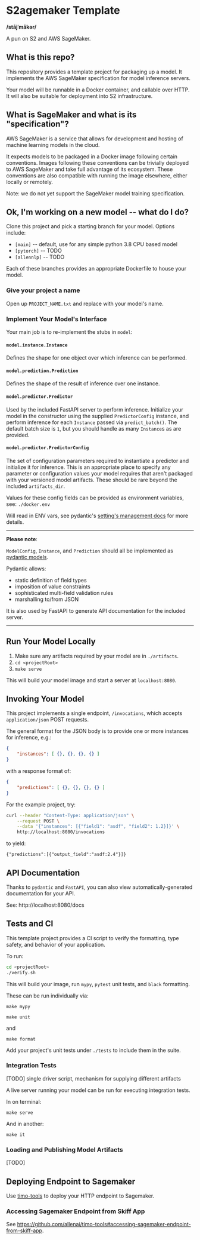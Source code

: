 # S2agemaker Template
**/stājˈmākər/**

A pun on S2 and AWS SageMaker.

## What is this repo?

This repository provides a template project for packaging up a model.
It implements the AWS SageMaker specification for model inference servers.

Your model will be runnable in a Docker container, and callable over HTTP.
It will also be suitable for deployment into S2 infrastructure.

## What is SageMaker and what is its "specification"?

AWS SageMaker is a service that allows for development and hosting of
machine learning models in the cloud.

It expects models to be packaged in a Docker image following certain conventions.
Images following these conventions can be trivially deployed to AWS SageMaker
and take full advantage of its ecosystem. These conventions are also compatible with
running the image elsewhere, either locally or remotely.

Note: we do not yet support the SageMaker model training specification.

## Ok, I'm working on a new model -- what do I do?

Clone this project and pick a starting branch for your model. Options include:

* `[main]` -- default, use for any simple python 3.8 CPU based model 
* `[pytorch]` -- TODO
* `[allennlp]` -- TODO

Each of these branches provides an appropriate Dockerfile to house your model.

### Give your project a name

Open up `PROJECT_NAME.txt` and replace with your model's name.

### Implement Your Model's Interface

Your main job is to re-implement the stubs in `model`:

#### `model.instance.Instance`
Defines the shape for one object over which inference can be performed.

#### `model.prediction.Prediction`
Defines the shape of the result of inference over one instance.

#### `model.predictor.Predictor`
Used by the included FastAPI server to perform inference. Initialize your model
in the constructor using the supplied `PredictorConfig` instance, and perform inference
for each `Instance` passed via `predict_batch()`. The default batch size is `1`, but
you should handle as many `Instance`s as are provided.

#### `model.predictor.PredictorConfig`
The set of configuration parameters required to instantiate a predictor and
initialize it for inference. This is an appropriate place to specify any parameter 
or configuration values your model requires that aren't packaged with your
versioned model artifacts. These should be rare beyond the included
`artifacts_dir`.

Values for these config fields can be provided as environment variables, see:
`./docker.env`

Will read in ENV vars, see pydantic's 
[setting's management docs](https://pydantic-docs.helpmanual.io/usage/settings/)
for more details.

---
**Please note**:

`ModelConfig`, `Instance`, and `Prediction` should all be implemented as
[pydantic models](https://pydantic-docs.helpmanual.io/usage/models/).

Pydantic allows:
 * static definition of field types
 * imposition of value constraints
 * sophisticated multi-field validation rules
 * marshalling to/from JSON
 
It is also used by FastAPI to generate API documentation for the included server.
 
---
 
## Run Your Model Locally
 
 1. Make sure any artifacts required by your model are in `./artifacts`.
 2. `cd <projectRoot>`
 3. `make serve`
 
This will build your model image and start a server at `localhost:8080`.
 
 
## Invoking Your Model
 
This project implements a single endpoint, `/invocations`, which accepts
`application/json` POST requests.
 
The general format for the JSON body is to provide one or more instances for inference, e.g.:
 
```json
{
    "instances": [ {}, {}, {}, {} ]
}
```

with a response format of:

```json
{
    "predictions": [ {}, {}, {}, {} ]
}
```

For the example project, try:

```bash
curl --header "Content-Type: application/json" \
    --request POST \
    --data '{"instances": [{"field1": "asdf", "field2": 1.2}]}' \
    http://localhost:8080/invocations
```

to yield:

```
{"predictions":[{"output_field":"asdf:2.4"}]}
```

## API Documentation

Thanks to `pydantic` and `FastAPI`, you can also view automatically-generated
documentation for your API.

See: 
http://localhost:8080/docs

## Tests and CI

This template project provides a CI script to verify the formatting, type safety, and
behavior of your application.

To run:

```bash
cd <projectRoot>
./verify.sh
```

This will build your image, run `mypy`, `pytest` unit tests, and `black` formatting.

These can be run individually via:

`make mypy`

`make unit`

and

`make format`

Add your project's unit tests under `./tests` to include them in the suite.

### Integration Tests

[TODO] single driver script, mechanism for supplying different artifacts

A live server running your model can be run for executing integration tests.

In on terminal:
```
make serve
```

And in another:
```
make it
```

### Loading and Publishing Model Artifacts

[TODO]

## Deploying Endpoint to Sagemaker

Use [timo-tools](https://github.com/allenai/timo-tools) to deploy your HTTP endpoint to Sagemaker.

### Accessing Sagemaker Endpoint from Skiff App 

See https://github.com/allenai/timo-tools#accessing-sagemaker-endpoint-from-skiff-app.
